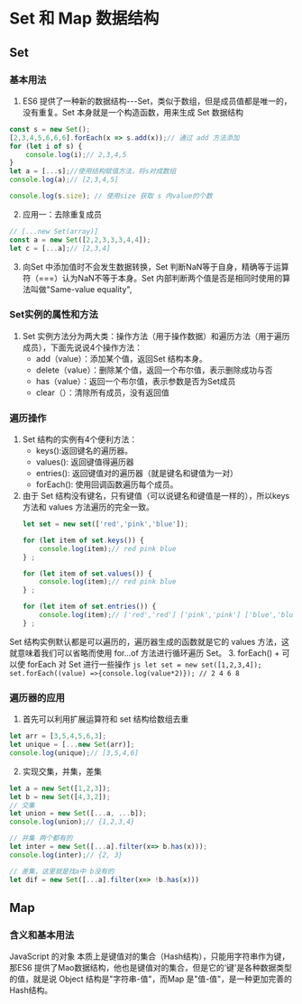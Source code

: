 # Set 和 Map 数据结构
## Set
### 基本用法
1. ES6 提供了一种新的数据结构---Set，类似于数组，但是成员值都是唯一的，没有重复。Set 本身就是一个构造函数，用来生成 Set 数据结构
```js
const s = new Set();
[2,3,4,5,6,6,6].forEach(x => s.add(x));// 通过 add 方法添加
for (let i of s) {
    console.log(i);// 2,3,4,5
}
let a = [...s];//使用结构赋值方法，将s对成数组
console.log(a);// [2,3,4,5]

console.log(s.size); // 使用size 获取 s 内value的个数
```
2. 应用一：去除重复成员
```js
// [...new Set(array)]
const a = new Set([2,2,3,3,3,4,4]);
let c = [...a];// [2,3,4]
```
3. 向Set 中添加值时不会发生数据转换，Set 判断NaN等于自身，精确等于运算符（===）认为NaN不等于本身。Set 内部判断两个值是否是相同时使用的算法叫做"Same-value equality",
### Set实例的属性和方法
1. Set 实例方法分为两大类：操作方法（用于操作数据）和遍历方法（用于遍历成员），下面先说说4个操作方法：
    + add（value）：添加某个值，返回Set 结构本身。
    + delete（value）：删除某个值，返回一个布尔值，表示删除成功与否
    + has（value）：返回一个布尔值，表示参数是否为Set成员
    + clear（）：清除所有成员，没有返回值
### 遍历操作
1. Set 结构的实例有4个便利方法：
    + keys():返回键名的遍历器。
    + values(): 返回键值得遍历器
    + entries(): 返回键值对的遍历器（就是键名和键值为一对）
    + forEach(): 使用回调函数遍历每个成员。
2. 由于 Set 结构没有键名，只有键值（可以说键名和键值是一样的），所以keys 方法和 values 方法遍历的完全一致。
    ```js
    let set = new set(['red','pink','blue']);
    
    for (let item of set.keys()) {
        console.log(item);// red pink blue
    } ;
    
    for (let item of set.values()) {
        console.log(item);// red pink blue
    } ;
    
    for (let item of set.entries()) {
        console.log(item);// ['red','red'] ['pink','pink'] ['blue','blue']
    } ;
    ```
Set 结构实例默认都是可以遍历的，遍历器生成的函数就是它的 values 方法，这就意味着我们可以省略而使用 for...of 方法进行循环遍历 Set。
3. forEach()
    + 可以使 forEach 对 Set 进行一些操作
    ```js
    let set = new set([1,2,3,4]);
    set.forEach((value) =>{console.log(value*2)});
    // 2 4 6 8
    ``` 
### 遍历器的应用
1. 首先可以利用扩展运算符和 set 结构给数组去重
```js
let arr = [3,5,4,5,6,3];
let unique = [...new Set(arr)];
console.log(unique);// [3,5,4,6]
```
2. 实现交集，并集，差集
```js
let a = new Set([1,2,3]);
let b = new Set([4,3,2]);
// 交集
let union = new Set([...a, ...b]);
console.log(union);// {1,2,3,4}

// 并集 两个都有的
let inter = new Set([...a].filter(x=> b.has(x)));
console.log(inter);// {2, 3}

// 差集，这里就是找a中 b没有的
let dif = new Set([...a].filter(x=> !b.has(x)))
```
## Map
### 含义和基本用法
JavaScript 的对象 本质上是键值对的集合（Hash结构），只能用字符串作为键，那ES6 提供了Mao数据结构，他也是键值对的集合，但是它的'键'是各种数据类型的值，就是说 Object 结构是"字符串-值"，而Map 是"值-值"，是一种更加完善的Hash结构。
